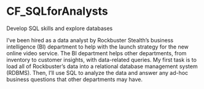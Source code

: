# CF_SQLforAnalysts
Develop SQL skills and explore databases

I’ve been hired as a data analyst by Rockbuster Stealth’s business intelligence (BI)
department to help with the launch strategy for the new online video service. The BI
department helps other departments, from inventory to customer insights, with data-related
queries. My first task is to load all of Rockbuster’s data into a relational database
management system (RDBMS). Then, I’ll use SQL to analyze the data and answer any
ad-hoc business questions that other departments may have.
